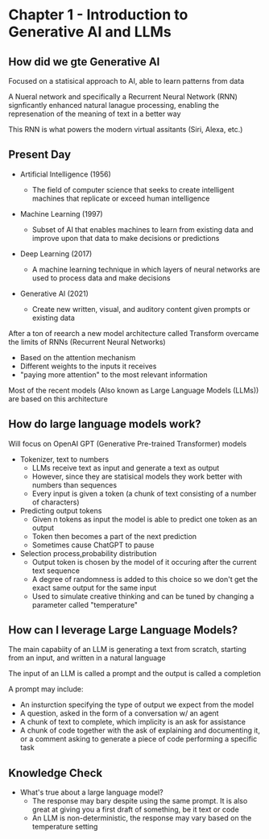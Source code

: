 # Chapter 1 - Introduction to Generative AI and LLMs

## How did we gte Generative AI

Focused on a statisical approach to AI, able to learn patterns from data

A Nueral network and specifically a Recurrent Neural Network (RNN) signficantly enhanced natural lanague processing, enabling the represenation of the meaning of text in a better way

This RNN is what powers the modern virtual assitants (Siri, Alexa, etc.)

## Present Day

- Artificial Intelligence (1956)
  - The field of computer science that seeks to create intelligent machines that replicate or exceed human intelligence

- Machine Learning (1997)
  - Subset of AI that enables machines to learn from existing data and improve upon that data to make decisions or predictions

- Deep Learning (2017)
  - A machine learning technique in which layers of neural networks are used to process data and make decisions

- Generative AI (2021)
  - Create new written, visual, and auditory content given prompts or existing data

After a ton of reearch a new model architecture called Transform overcame the limits of RNNs (Recurrent Neural Networks)

- Based on the attention mechanism
- Different weights to the inputs it receives 
- "paying more attention" to the most relevant information

Most of the recent models (Also known as Large Language Models (LLMs)) are based on this architecture

## How do large language models work?

Will focus on OpenAI GPT (Generative Pre-trained Transformer) models

- Tokenizer, text to numbers
  - LLMs receive text as input and generate a text as output
  - However, since they are statisical models they work better with numbers than sequences
  - Every input is given a token (a chunk of text consisting of a number of characters)
- Predicting output tokens
  - Given n tokens as input the model is able to predict one token as an output
  - Token then becomes a part of the next prediction
  - Sometimes cause ChatGPT to pause
- Selection process,probability distribution
  - Output token is chosen by the model of it occuring after the current text sequence
  - A degree of randomness is added to this choice so we don't get the exact same output for the same input
  - Used to simulate creative thinking and can be tuned by changing a parameter called "temperature"

## How can I leverage Large Language Models?

The main capabiity of an LLM is generating a text from scratch, starting from an input, and written in a natural language

The input of an LLM is called a prompt and the output is called a completion

A prompt may include:

- An insturction specifying the type of output we expect from the model
- A question, asked in the form of a conversation w/ an agent
- A chunk of text to complete, which implicity is an ask for assistance
- A chunk of code together with the ask of explaining and documenting it, or a comment asking to generate a piece of code performing a specific task


## Knowledge Check

- What's true about a large language model?
  - The response may bary despite using the same prompt. It is also great at giving you a first draft of something, be it text or code
  - An LLM is non-deterministic, the response may vary based on the temperature setting